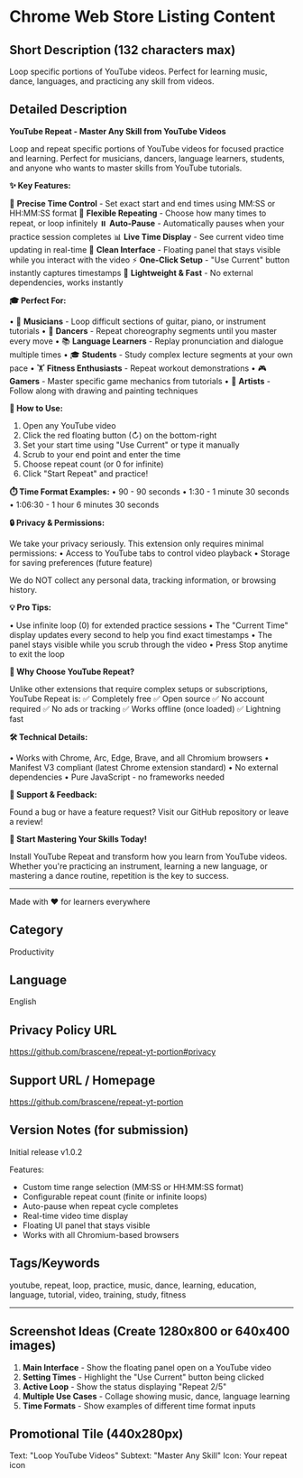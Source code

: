 # Chrome Web Store Listing Content

## Short Description (132 characters max)
Loop specific portions of YouTube videos. Perfect for learning music, dance, languages, and practicing any skill from videos.

## Detailed Description

**YouTube Repeat - Master Any Skill from YouTube Videos**

Loop and repeat specific portions of YouTube videos for focused practice and learning. Perfect for musicians, dancers, language learners, students, and anyone who wants to master skills from YouTube tutorials.

**✨ Key Features:**

🎯 **Precise Time Control** - Set exact start and end times using MM:SS or HH:MM:SS format
🔄 **Flexible Repeating** - Choose how many times to repeat, or loop infinitely
⏸️ **Auto-Pause** - Automatically pauses when your practice session completes
📊 **Live Time Display** - See current video time updating in real-time
🎨 **Clean Interface** - Floating panel that stays visible while you interact with the video
⚡ **One-Click Setup** - "Use Current" button instantly captures timestamps
🚀 **Lightweight & Fast** - No external dependencies, works instantly

**🎓 Perfect For:**

• 🎸 **Musicians** - Loop difficult sections of guitar, piano, or instrument tutorials
• 💃 **Dancers** - Repeat choreography segments until you master every move
• 📚 **Language Learners** - Replay pronunciation and dialogue multiple times
• 🎓 **Students** - Study complex lecture segments at your own pace
• 🏋️ **Fitness Enthusiasts** - Repeat workout demonstrations
• 🎮 **Gamers** - Master specific game mechanics from tutorials
• 🎨 **Artists** - Follow along with drawing and painting techniques

**📝 How to Use:**

1. Open any YouTube video
2. Click the red floating button (↻) on the bottom-right
3. Set your start time using "Use Current" or type it manually
4. Scrub to your end point and enter the time
5. Choose repeat count (or 0 for infinite)
6. Click "Start Repeat" and practice!

**⏱️ Time Format Examples:**
• 90 - 90 seconds
• 1:30 - 1 minute 30 seconds
• 1:06:30 - 1 hour 6 minutes 30 seconds

**🔒 Privacy & Permissions:**

We take your privacy seriously. This extension only requires minimal permissions:
• Access to YouTube tabs to control video playback
• Storage for saving preferences (future feature)

We do NOT collect any personal data, tracking information, or browsing history.

**💡 Pro Tips:**

• Use infinite loop (0) for extended practice sessions
• The "Current Time" display updates every second to help you find exact timestamps
• The panel stays visible while you scrub through the video
• Press Stop anytime to exit the loop

**🌟 Why Choose YouTube Repeat?**

Unlike other extensions that require complex setups or subscriptions, YouTube Repeat is:
✅ Completely free
✅ Open source
✅ No account required
✅ No ads or tracking
✅ Works offline (once loaded)
✅ Lightning fast

**🛠️ Technical Details:**

• Works with Chrome, Arc, Edge, Brave, and all Chromium browsers
• Manifest V3 compliant (latest Chrome extension standard)
• No external dependencies
• Pure JavaScript - no frameworks needed

**📢 Support & Feedback:**

Found a bug or have a feature request? Visit our GitHub repository or leave a review!

**🎉 Start Mastering Your Skills Today!**

Install YouTube Repeat and transform how you learn from YouTube videos. Whether you're practicing an instrument, learning a new language, or mastering a dance routine, repetition is the key to success.

---

Made with ❤️ for learners everywhere

## Category
Productivity

## Language
English

## Privacy Policy URL
https://github.com/brascene/repeat-yt-portion#privacy

## Support URL / Homepage
https://github.com/brascene/repeat-yt-portion

## Version Notes (for submission)
Initial release v1.0.2

Features:
- Custom time range selection (MM:SS or HH:MM:SS format)
- Configurable repeat count (finite or infinite loops)
- Auto-pause when repeat cycle completes
- Real-time video time display
- Floating UI panel that stays visible
- Works with all Chromium-based browsers

## Tags/Keywords
youtube, repeat, loop, practice, music, dance, learning, education, language, tutorial, video, training, study, fitness

---

## Screenshot Ideas (Create 1280x800 or 640x400 images)

1. **Main Interface** - Show the floating panel open on a YouTube video
2. **Setting Times** - Highlight the "Use Current" button being clicked
3. **Active Loop** - Show the status displaying "Repeat 2/5"
4. **Multiple Use Cases** - Collage showing music, dance, language learning
5. **Time Formats** - Show examples of different time format inputs

## Promotional Tile (440x280px)
Text: "Loop YouTube Videos"
Subtext: "Master Any Skill"
Icon: Your repeat icon
